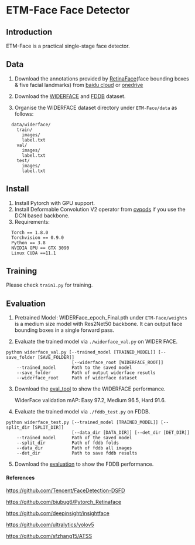 # ETM-Face Face Detector
## Introduction

ETM-Face is a practical single-stage face detector.

## Data

1. Download the annotations provided by [RetinaFace](https://arxiv.org/abs/1905.00641)(face bounding boxes & five facial landmarks) from [baidu cloud](https://pan.baidu.com/s/1Laby0EctfuJGgGMgRRgykA) or [onedrive](https://1drv.ms/u/s!AswpsDO2toNKrjOqf9r9HHzG63jJ?e=a3ifuG)

2. Download the [WIDERFACE](http://shuoyang1213.me/WIDERFACE/WiderFace_Results.html) and [FDDB](https://drive.google.com/open?id=17t4WULUDgZgiSy5kpCax4aooyPaz3GQH) dataset.

3. Organise the WIDERFACE dataset directory under ``ETM-Face/data`` as follows:

```Shell
  data/widerface/
    train/
      images/
      label.txt
    val/
      images/
      label.txt
    test/
      images/
      label.txt
```

## Install

1. Install Pytorch with GPU support.
2. Install Deformable Convolution V2 operator from [cvpods](https://https://github.com/Megvii-BaseDetection/cvpods) if you use the DCN based backbone.
3. Requirements:
 ```Shell
   Torch == 1.8.0
   Torchvision == 0.9.0
   Python == 3.8
   NVIDIA GPU == GTX 3090
   Linux CUDA ==11.1
 ```
 ## Training

Please check ``train1.py`` for training.

## Evaluation

1. Pretrained Model:  WIDERFace_epoch_Final.pth under ``ETM-Face/weights`` is a medium size model with Res2Net50 backbone.
It can output face bounding boxes in a single forward pass.

2. Evaluate the trained model via `./widerface_val.py` on WIDER FACE.
```
python widerface_val.py [--trained_model [TRAINED_MODEL]] [--save_folder [SAVE_FOLDER]] 
                         [--widerface_root [WIDERFACE_ROOT]]
    --trained_model      Path to the saved model
    --save_folder        Path of output widerface resutls
    --widerface_root     Path of widerface dataset
```

3. Download the [eval_tool](http://mmlab.ie.cuhk.edu.hk/projects/WIDERFace/support/eval_script/eval_tools.zip) to show the WIDERFACE performance.

   WiderFace validation mAP: Easy 97.2, Medium 96.5, Hard 91.6.

4. Evaluate the trained model via `./fddb_test.py` on FDDB.
```
python widerface_test.py [--trained_model [TRAINED_MODEL]] [--split_dir [SPLIT_DIR]] 
                         [--data_dir [DATA_DIR]] [--det_dir [DET_DIR]]
    --trained_model      Path of the saved model
    --split_dir          Path of fddb folds
    --data_dir           Path of fddb all images
    --det_dir            Path to save fddb results
```

5. Download the [evaluation](http://vis-www.cs.umass.edu/fddb/evaluation.tgz) to show the FDDB performance.

#### References

https://github.com/Tencent/FaceDetection-DSFD

https://github.com/biubug6/Pytorch_Retinaface

https://github.com/deepinsight/insightface

https://github.com/ultralytics/yolov5

https://github.com/sfzhang15/ATSS





